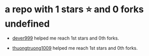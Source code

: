 # a repo with 1 stars ⭐️ and 0 forks <br/> undefined

- [dever999](https://github.com/dever999) helped me reach 1st stars and 0th forks.

- [thuongtruong1009](https://github.com/thuongtruong1009) helped me reach 1st stars and 0th forks.
